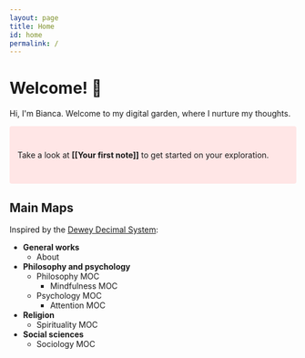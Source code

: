 ```yaml
---
layout: page
title: Home
id: home
permalink: /
---
```


# Welcome! 👋 
Hi, I'm Bianca. Welcome to my digital garden, where I nurture my thoughts.

<p style="padding: 3em 1em; background: #ffe6e6; border-radius: 4px;">
  Take a look at <span style="font-weight: bold">[[Your first note]]</span> to get started on your exploration.
</p>

## Main Maps

Inspired by the [Dewey Decimal System](https://www.printablee.com/postpic/2014/01/dewey-decimal-classification-system-chart_211133.png):
+ **General works**
  + About
+ **Philosophy and psychology**
  + Philosophy MOC
    + Mindfulness MOC
  + Psychology MOC
    + Attention MOC
+ **Religion**
  + Spirituality MOC
+ **Social sciences**
  + Sociology MOC
  <!-- Economics MOC>
+ **Pure Science**
+ **Technology**
  + Technology MOC
  + Innovation MOC
  + Business MOC
+ **Arts and recreation**
  + Art MOC
  + Culture MOC
  + Creativity MOC?

<!--

This digital garden template is free, open-source, and [available on GitHub here](https://github.com/maximevaillancourt/digital-garden-jekyll-template).

The easiest way to get started is to read this [step-by-step guide explaining how to set this up from scratch](https://maximevaillancourt.com/blog/setting-up-your-own-digital-garden-with-jekyll). If you need any help, my [DMs are open on Twitter (@vaillancourtmax)](https://twitter.com/vaillancourtmax). Say hi! 👋

If this template helps you in any way, [consider buying me a coffee](https://ko-fi.com/maximevaillancourt)! ☕️

-->

<style>
  .wrapper {
    max-width: 46em;
  }
</style>
